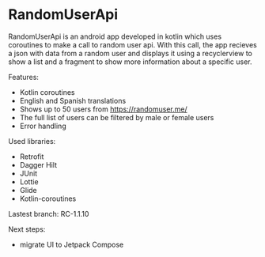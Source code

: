 # RandomUserApi
RandomUserApi is an android app developed in kotlin which uses coroutines to make a call to random user api. With this call, the app recieves a json with data from a random user and displays it using a recyclerview to show a list and a fragment to show more information about a specific user.

Features: 
- Kotlin coroutines
- English and Spanish translations
- Shows up to 50 users from https://randomuser.me/
- The full list of users can be filtered by male or female users
- Error handling

Used libraries: 
- Retrofit
- Dagger Hilt
- JUnit
- Lottie
- Glide
- Kotlin-coroutines

Lastest branch: RC-1.1.10

Next steps: 
- migrate UI to Jetpack Compose